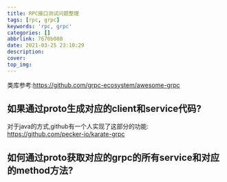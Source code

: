 ```yaml
---
title: RPC接口测试问题整理
tags: [rpc, grpc]
keywords: 'rpc, grpc'
categories: []
abbrlink: 7670b080
date: 2021-03-25 23:10:29
description:
cover:
top_img:
---
```


类库参考:<https://github.com/grpc-ecosystem/awesome-grpc>

## 如果通过proto生成对应的client和service代码?

对于java的方式,github有一个人实现了这部分的功能: <https://github.com/pecker-io/karate-grpc>

## 如何通过proto获取对应的grpc的所有service和对应的method方法?


